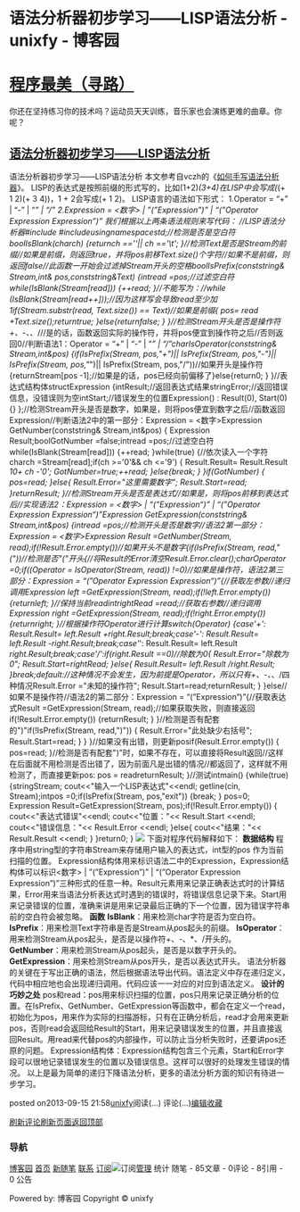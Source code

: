 
# 语法分析器初步学习——LISP语法分析 - unixfy - 博客园
# [程序最美（寻路）](https://www.cnblogs.com/unixfy/)
你还在坚持练习你的技术吗？运动员天天训练，音乐家也会演练更难的曲章。你呢？
## [语法分析器初步学习——LISP语法分析](https://www.cnblogs.com/unixfy/p/3323308.html)
语法分析器初步学习——LISP语法分析
本文参考自vczh的《[如何手写语法分析器](http://www.cppblog.com/vczh/archive/2008/06/15/53373.aspx)》。
LISP的表达式是按照前缀的形式写的，比如(1+2)*(3+4)在LISP中会写成(*(+ 1 2)(+ 3 4))，1 + 2会写成(+ 1 2)。
LISP语言的语法如下形式：
1.Operator = “+” | “-” | “*” | “/”
2.Expression = <数字> | ”(”Expression”)” | “(”Operator Expression Expression”)”
我们根据以上两条语法规则来写代码：
//LISP语法分析器\#include <iostream>\#include<string>usingnamespacestd;//检测是否是空白符boolIsBlank(charch)
{returnch ==''|| ch =='\t';
}//检测Text是否是Stream的前缀//如果是前缀，则返回true，并将pos前移Text.size()个字符//如果不是前缀，则返回false//此函数一开始会过滤掉Stream开头的空格boolIsPrefix(conststring& Stream,int& pos,conststring&Text)
{intread =pos;//过滤空白符while(IsBlank(Stream[read]))
    {++read;
    }//不能写为：//while (IsBlank(Stream[read++]));//因为这样写会导致read至少加1if(Stream.substr(read, Text.size()) == Text)//如果是前缀{
        pos= read +Text.size();returntrue;
    }else{returnfalse;
    }
}//检测Stream开头是否是操作符+、-、*、///是的话，函数返回实际的操作符，并将pos便宜到操作符之后//否则返回0//判断语法1：Operator = “+” | “-” | “*” | “/”charIsOperator(conststring& Stream,int&pos)
{if(IsPrefix(Stream, pos,"+")|| IsPrefix(Stream, pos,"-")|| IsPrefix(Stream, pos,"*")|| IsPrefix(Stream, pos,"/"))//如果开头是操作符{returnStream[pos -1];//如果是的话，pos已经向前偏移了}else{return0;
    }
}//表达式结构体structExpression
{intResult;//返回表达式结果stringError;//返回错误信息，没错误则为空intStart;//错误发生的位置Expression() : Result(0), Start(0) {}
};//检测Stream开头是否是数字，如果是，则将pos便宜到数字之后//函数返回Expression//判断语法2中的第一部分：Expression = <数字>Expression GetNumber(conststring& Stream,int&pos)
{
    Expression Result;boolGotNumber =false;intread =pos;//过滤空白符while(IsBlank(Stream[read]))
    {++read;
    }while(true)
    {//依次读入一个字符charch =Stream[read];if(ch >='0'&& ch <='9')
        {
            Result.Result= Result.Result *10+ ch -'0';
            GotNumber=true;++read;
        }else{break;
        }
    }if(GotNumber)
    {
        pos=read;
    }else{
        Result.Error="这里需要数字";
        Result.Start=read;
    }returnResult;
}//检测Stream开头是否是表达式//如果是，则将pos前移到表达式后//实现语法2：Expression = <数字> | “(”Expression“)” | “(”Operator Expression Expression“)”Expression GetExpression(conststring& Stream,int&pos)
{intread =pos;//检测开头是否是数字//语法2第一部分：Expression = <数字>Expression Result =GetNumber(Stream, read);if(!Result.Error.empty())//如果开头不是数字{if(IsPrefix(Stream, read,"("))//检测是否"("开头{//将Result的Error清空Result.Error.clear();charOperator =0;if((Operator = IsOperator(Stream, read)) !=0)//如果是操作符，语法2第三部分：Expression = “(”Operator Expression Expression“)”{//获取左参数//递归调用Expression left =GetExpression(Stream, read);if(!left.Error.empty())
                {returnleft;
                }//保持当前readintrightRead =read;//获取右参数//递归调用Expression right =GetExpression(Stream, read);if(!right.Error.empty())
                {returnright;
                }//根据操作符Operator进行计算switch(Operator)
                {case'+':
                    Result.Result= left.Result +right.Result;break;case'-':
                    Result.Result= left.Result -right.Result;break;case'*':
                    Result.Result= left.Result *right.Result;break;case'/':if(right.Result ==0)//除数为0{
                        Result.Error="除数为0";
                        Result.Start=rightRead;
                    }else{
                        Result.Result= left.Result /right.Result;
                    }break;default://这种情况不会发生，因为前提是Operator，所以只有+、-、*、/四种情况Result.Error ="未知的操作符";
                    Result.Start=read;returnResult;
                }
            }else//如果不是操作符//语法2的第二部分：Expression = “(”Expression“)”{//获取表达式Result =GetExpression(Stream, read);//如果获取失败，则直接返回if(!Result.Error.empty())
                {returnResult;
                }
            }//检测是否有配套的")"if(!IsPrefix(Stream, read,")"))
            {
                Result.Error="此处缺少右括号";
                Result.Start=read;
            }
        }
    }//如果没有出错，则更新posif(Result.Error.empty())
    {
        pos=read;
    }//检测是否有配套")"时，如果不存在，可以直接将Result返回//这样在后面就不用检测是否出错了，因为前面凡是出错的情况//都返回了，这样就不用检测了，而直接更新pos: pos = readreturnResult;
}//测试intmain()
{while(true)
    {stringStream;
        cout<<"输入一个LISP表达式"<<endl;
        getline(cin, Stream);intpos =0;if(IsPrefix(Stream, pos,"exit"))
        {break;
        }
        pos=0;
        Expression Result=GetExpression(Stream, pos);if(!Result.Error.empty())
        {
            cout<<"表达式错误"<<endl;
            cout<<"位置："<< Result.Start <<endl;
            cout<<"错误信息："<< Result.Error <<endl;
        }else{
            cout<<"结果："<< Result.Result <<endl;
        }
    }return0;
}
![](https://images0.cnblogs.com/blog/463570/201309/15215635-049d8197403f4949a3a9faa0a2ee6432.jpg)
下面对程序代码解释如下：
**数据结构**
程序中用string型的字符串Stream来存储用户输入的表达式，int型的pos 作为当前扫描的位置。
Expression结构体用来标识语法二中的Expression，Expression结构体可以标识<数字> | ”(”Expression”)” | “(”Operator Expression Expression”)”三种形式的任意一种。Result元素用来记录正确表达式时的计算结果，Error用来当语法分析表达式时遇到的错误时，将错误信息记录下来。Start用来记录错误的位置，准确来讲是用来记录最后正确的下一个位置，因为错误字符串前的空白符会被忽略。
**函数**
**IsBlank**：用来检测char字符是否为空白符。
**IsPrefix**：用来检测Text字符串是否是Stream从pos起头的前缀。
**IsOperator**：用来检测Stream从pos起头，是否是以操作符+、-、*、/开头的。
**GetNumber**：用来检测Stream从pos起头，是否是以数字开头的。
**GetExpression**：用来检测Stream从pos开头，是否以表达式开头。
语法分析器的关键在于写出正确的语法，然后根据语法导出代码。语法定义中存在递归定义，代码中相应地也会出现递归调用。代码应该一一对应的对应到语法定义。
**设计的巧妙之处**
pos和read：pos用来标识扫描的位置，pos只用来记录正确分析的位置。在IsPrefix、GetNumber、GetExpression等函数中，都会在定义一个read，初始化为pos，用来作为实际的扫描游标，只有在正确分析后，read才会用来更新pos，否则read会返回给Result的Start，用来记录错误发生的位置，并且直接返回Result。用read来代替pos的内部操作，可以防止当分析失败时，还要讲pos还原的问题。
Expression结构体：Expression结构包含三个元素，Start和Error字段可以很地记录错误发生的位置以及错误信息。这样可以很好的处理发生错误的情况。
以上是最为简单的递归下降语法分析，更多的语法分析方面的知识有待进一步学习。




posted on2013-09-15 21:58[unixfy](https://www.cnblogs.com/unixfy/)阅读(...) 评论(...)[编辑](https://i.cnblogs.com/EditPosts.aspx?postid=3323308)[收藏](#)


[刷新评论](javascript:void(0);)[刷新页面](#)[返回顶部](#top)







### 导航
[博客园](https://www.cnblogs.com/)
[首页](https://www.cnblogs.com/unixfy/)
[新随笔](https://i.cnblogs.com/EditPosts.aspx?opt=1)
[联系](https://msg.cnblogs.com/send/unixfy)
[订阅](https://www.cnblogs.com/unixfy/rss)![订阅](//www.cnblogs.com/images/xml.gif)[管理](https://i.cnblogs.com/)
统计
随笔 - 85文章 - 0评论 - 8引用 - 0
公告

Powered by:
博客园
Copyright © unixfy

